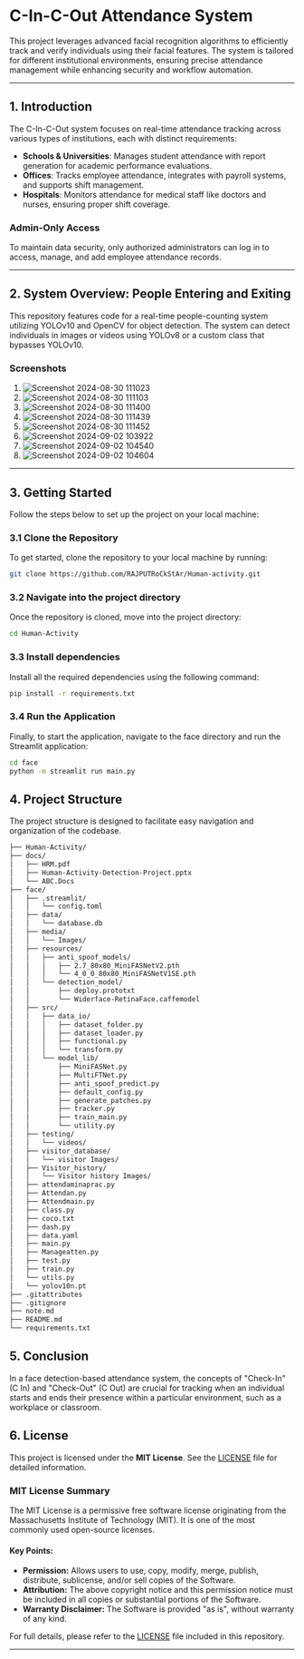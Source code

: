 # **C-In-C-Out Attendance System**

This project leverages advanced facial recognition algorithms to efficiently track and verify individuals using their facial features. The system is tailored for different institutional environments, ensuring precise attendance management while enhancing security and workflow automation.

---

## **1. Introduction**

The C-In-C-Out system focuses on real-time attendance tracking across various types of institutions, each with distinct requirements:

- **Schools & Universities**: Manages student attendance with report generation for academic performance evaluations.
- **Offices**: Tracks employee attendance, integrates with payroll systems, and supports shift management.
- **Hospitals**: Monitors attendance for medical staff like doctors and nurses, ensuring proper shift coverage.

### **Admin-Only Access**

To maintain data security, only authorized administrators can log in to access, manage, and add employee attendance records.

---

## **2. System Overview: People Entering and Exiting**

This repository features code for a real-time people-counting system utilizing YOLOv10 and OpenCV for object detection. The system can detect individuals in images or videos using YOLOv8 or a custom class that bypasses YOLOv10.

### **Screenshots**
1. ![Screenshot 2024-08-30 111023](https://github.com/user-attachments/assets/7a6fa99c-4236-49b0-950d-20137556e782)
2. ![Screenshot 2024-08-30 111103](https://github.com/user-attachments/assets/c34aa0c7-9c17-4e88-99f6-b8fa3545d197)
3. ![Screenshot 2024-08-30 111400](https://github.com/user-attachments/assets/92269665-9656-46b0-a139-4e8f2d1ea39d)
4. ![Screenshot 2024-08-30 111439](https://github.com/user-attachments/assets/e9b1c103-aaf0-4762-9ff9-07be7b954faf)
5. ![Screenshot 2024-08-30 111452](https://github.com/user-attachments/assets/de0dc683-b3c5-467c-ba38-fe1bd57d0691)
6. ![Screenshot 2024-09-02 103922](https://github.com/user-attachments/assets/f372ea54-7c55-4c54-b3a2-e7465c52feb9)
7. ![Screenshot 2024-09-02 104540](https://github.com/user-attachments/assets/39d1c50e-f1f9-4f0f-94d7-c7d5f82fac05)
8. ![Screenshot 2024-09-02 104604](https://github.com/user-attachments/assets/685acd8c-91bf-4791-b971-09312fc79999)

---

## **3. Getting Started**

Follow the steps below to set up the project on your local machine:

### **3.1 Clone the Repository**

To get started, clone the repository to your local machine by running:

```bash
git clone https://github.com/RAJPUTRoCkStAr/Human-activity.git
```
### 3.2 Navigate into the project directory 
Once the repository is cloned, move into the project directory:
```bash
cd Human-Activity
```    
### 3.3 Install dependencies
Install all the required dependencies using the following command:
```bash
pip install -r requirements.txt
```
### 3.4 Run the Application
Finally, to start the application, navigate to the face directory and run the Streamlit application:
```bash
cd face     
python -m streamlit run main.py
```
    
## **4. Project Structure**
The project structure is designed to facilitate easy navigation and organization of the codebase.
```bash
├── Human-Activity/
├── docs/
│   ├── HRM.pdf
│   ├── Human-Activity-Detection-Project.pptx
│   └── ABC.Docs
├── face/
│   ├── .streamlit/
│   │   └── config.toml
│   ├── data/
│   │   └── database.db
│   ├── media/
│   │   └── Images/
│   ├── resources/
│   │   ├── anti_spoof_models/
│   │   │   ├── 2.7_80x80_MiniFASNetV2.pth
│   │   │   └── 4_0_0_80x80_MiniFASNetV1SE.pth
│   │   └── detection_model/
│   │       ├── deploy.prototxt
│   │       └── Widerface-RetinaFace.caffemodel
│   ├── src/
│   │   ├── data_io/
│   │   │   ├── dataset_folder.py
│   │   │   ├── dataset_loader.py
│   │   │   ├── functional.py
│   │   │   └── transform.py
│   │   └── model_lib/
│   │       ├── MiniFASNet.py
│   │       ├── MultiFTNet.py
│   │       ├── anti_spoof_predict.py
│   │       ├── default_config.py
│   │       ├── generate_patches.py
│   │       ├── tracker.py
│   │       ├── train_main.py
│   │       └── utility.py
│   ├── testing/
│   │   └── videos/
│   ├── visitor_database/
│   │   └── visitor Images/
│   ├── Visitor_history/
│   │   └── Visitor history Images/
│   ├── attendaminaprac.py
│   ├── Attendan.py
│   ├── Attendmain.py
│   ├── class.py
│   ├── coco.txt
│   ├── dash.py
│   ├── data.yaml
│   ├── main.py
│   ├── Manageatten.py
│   ├── test.py
│   ├── train.py
│   └── utils.py
│   └── yolov10n.pt
├── .gitattributes
├── .gitignore
├── note.md
├── README.md
└── requirements.txt

```
## **5. Conclusion**       
In a face detection-based attendance system, the concepts of "Check-In" (C In) and "Check-Out" (C Out) are crucial for tracking when an individual starts and ends their presence within a particular environment, such as a workplace or classroom.

## **6. License**

This project is licensed under the **MIT License**. See the [LICENSE](LICENSE) file for detailed information.

### **MIT License Summary**

The MIT License is a permissive free software license originating from the Massachusetts Institute of Technology (MIT). It is one of the most commonly used open-source licenses. 

#### **Key Points:**
- **Permission:** Allows users to use, copy, modify, merge, publish, distribute, sublicense, and/or sell copies of the Software.
- **Attribution:** The above copyright notice and this permission notice must be included in all copies or substantial portions of the Software.
- **Warranty Disclaimer:** The Software is provided "as is", without warranty of any kind.

For full details, please refer to the [LICENSE](LICENSE) file included in this repository.

---

